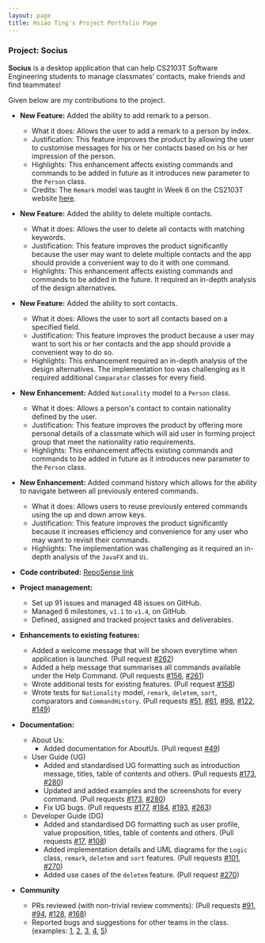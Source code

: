 ```yaml
---
layout: page
title: Hsiao Ting's Project Portfolio Page
---
```

### Project: Socius

**Socius** is a desktop application that can help CS2103T Software Engineering students to manage classmates’ contacts, make friends and find teammates!

Given below are my contributions to the project.

* **New Feature:** Added the ability to add remark to a person.
  * What it does: Allows the user to add a remark to a person by index.
  * Justification: This feature improves the product by allowing the user to customise messages for his or her contacts based on his or her impression of the person.
  * Highlights: This enhancement affects existing commands and commands to be added in future as it introduces new parameter to the `Person` class.
  * Credits: The `Remark` model was taught in Week 6 on the CS2103T website [here](https://nus-cs2103-ay2122s1.github.io/tp/tutorials/AddRemark.html).

* **New Feature:** Added the ability to delete multiple contacts.
  * What it does: Allows the user to delete all contacts with matching keywords.
  * Justification: This feature improves the product significantly because the user may want to delete multiple contacts and the app should provide a convenient way to do it with one command.
  * Highlights: This enhancement affects existing commands and commands to be added in the future. It required an in-depth analysis of the design alternatives.

* **New Feature:** Added the ability to sort contacts.
  * What it does: Allows the user to sort all contacts based on a specified field.
  * Justification: This feature improves the product because a user may want to sort his or her contacts and the app should provide a convenient way to do so.
  * Highlights: This enhancement required an in-depth analysis of the design alternatives. The implementation too was challenging as it required additional `Comparator` classes for every field.

* **New Enhancement:** Added `Nationality` model to a `Person` class.
  * What it does: Allows a person's contact to contain nationality defined by the user.
  * Justification: This feature improves the product by offering more personal details of a classmate which will aid user in forming project group that meet the nationality ratio requirements.
  * Highlights: This enhancement affects existing commands and commands to be added in future as it introduces new parameter to the `Person` class.

* **New Enhancement:** Added command history which allows for the ability to navigate between all previously entered commands.
  * What it does: Allows users to reuse previously entered commands using the up and down arrow keys.
  * Justification: This feature improves the product significantly because it increases efficiency and convenience for any user who may want to revisit their commands.
  * Highlights: The implementation was challenging as it required an in-depth analysis of the `JavaFX` and `Ui`.

* **Code contributed:** [RepoSense link](https://nus-cs2103-ay2122s1.github.io/tp-dashboard/?search=hsiaoting&sort=groupTitle&sortWithin=title&timeframe=commit&mergegroup=&groupSelect=groupByRepos&breakdown=false&since=2021-09-17&tabOpen=true&tabType=authorship&tabAuthor=hsiaotingluv&tabRepo=AY2122S1-CS2103T-W08-4%2Ftp%5Bmaster%5D&authorshipIsMergeGroup=false&authorshipFileTypes=docs~functional-code~test-code)
* **Project management:**
  * Set up 91 issues and managed 48 issues on GitHub.
  * Managed 6 milestones, `v1.1` to `v1.4`, on GitHub.
  * Defined, assigned and tracked project tasks and deliverables.

* **Enhancements to existing features:**
  * Added a welcome message that will be shown everytime when application is launched. (Pull request [\#262](https://github.com/AY2122S1-CS2103T-W08-4/tp/pull/262))
  * Added a help message that summarises all commands available under the Help Command. (Pull requests [\#156](https://github.com/AY2122S1-CS2103T-W08-4/tp/pull/156), [\#261](https://github.com/AY2122S1-CS2103T-W08-4/tp/pull/261))
  * Wrote additional tests for existing features. (Pull request [\#158](https://github.com/AY2122S1-CS2103T-W08-4/tp/pull/158))
  * Wrote tests for `Nationality` model, `remark`, `deletem`, `sort`, comparators and `CommandHistory`. (Pull requests [\#51](https://github.com/AY2122S1-CS2103T-W08-4/tp/pull/51), [\#61](https://github.com/AY2122S1-CS2103T-W08-4/tp/pull/61), [\#98](https://github.com/AY2122S1-CS2103T-W08-4/tp/pull/98), [\#122](https://github.com/AY2122S1-CS2103T-W08-4/tp/pull/122), [\#149](https://github.com/AY2122S1-CS2103T-W08-4/tp/pull/149))

* **Documentation:**
  * About Us:
      * Added documentation for AboutUs. (Pull request [\#49](https://github.com/AY2122S1-CS2103T-W08-4/tp/pull/49))
  * User Guide (UG)
      * Added and standardised UG formatting such as introduction message, titles, table of contents and others. (Pull requests [\#173](https://github.com/AY2122S1-CS2103T-W08-4/tp/pull/173), [\#280](https://github.com/AY2122S1-CS2103T-W08-4/tp/pull/280))
      * Updated and added examples and the screenshots for every command. (Pull requests [\#173](https://github.com/AY2122S1-CS2103T-W08-4/tp/pull/173), [\#280](https://github.com/AY2122S1-CS2103T-W08-4/tp/pull/280))
      * Fix UG bugs. (Pull requests [\#177](https://github.com/AY2122S1-CS2103T-W08-4/tp/pull/177), [\#184](https://github.com/AY2122S1-CS2103T-W08-4/tp/pull/184), [\#193](https://github.com/AY2122S1-CS2103T-W08-4/tp/pull/193/files), [\#263](https://github.com/AY2122S1-CS2103T-W08-4/tp/pull/263))
  * Developer Guide (DG)
      * Added and standardised DG formatting such as user profile, value proposition, titles, table of contents and others. (Pull requests [\#17](https://github.com/AY2122S1-CS2103T-W08-4/tp/pull/17), [\#108](https://github.com/AY2122S1-CS2103T-W08-4/tp/pull/108))
      * Added implementation details and UML diagrams for the `Logic` class, `remark`, `deletem` and `sort` features. (Pull requests [\#101](https://github.com/AY2122S1-CS2103T-W08-4/tp/pull/101/files), [\#270](https://github.com/AY2122S1-CS2103T-W08-4/tp/pull/270))
      * Added use cases of the `deletem` feature. (Pull request [\#270](https://github.com/AY2122S1-CS2103T-W08-4/tp/pull/270))

* **Community**
  * PRs reviewed (with non-trivial review comments): (Pull requests [\#91](https://github.com/AY2122S1-CS2103T-W08-4/tp/pull/91), [\#94](https://github.com/AY2122S1-CS2103T-W08-4/tp/pull/94), [\#128](https://github.com/AY2122S1-CS2103T-W08-4/tp/pull/128), [\#168](https://github.com/AY2122S1-CS2103T-W08-4/tp/pull/168))
  * Reported bugs and suggestions for other teams in the class. (examples: [1](https://github.com/AY2122S1-CS2103T-T13-1/tp/issues/136), [2](https://github.com/AY2122S1-CS2103T-T13-1/tp/issues/147), [3](https://github.com/AY2122S1-CS2103T-T13-1/tp/issues/152), [4](https://github.com/AY2122S1-CS2103T-T13-1/tp/issues/154), [5](https://github.com/AY2122S1-CS2103T-T13-1/tp/issues/155))
